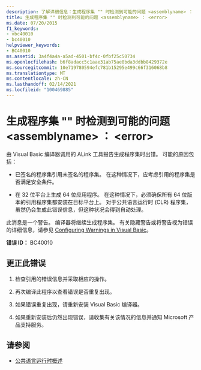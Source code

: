 ```yaml
---
description: 了解详细信息：生成程序集 "" 时检测到可能的问题 <assemblyname> ： <error>
title: 生成程序集 "" 时检测到可能的问题 <assemblyname> ： <error>
ms.date: 07/20/2015
f1_keywords:
- vbc40010
- bc40010
helpviewer_keywords:
- BC40010
ms.assetid: 3a4f4a4a-a5ad-4501-bf4c-0fbf25c50734
ms.openlocfilehash: b6f8adacc5c1aae31ab75ae0bda3ddbb8429372e
ms.sourcegitcommit: 10e719780594efc781b15295e499c66f316068b8
ms.translationtype: MT
ms.contentlocale: zh-CN
ms.lasthandoff: 02/14/2021
ms.locfileid: "100469885"
---
```

# <a name="possible-problem-detected-while-building-assembly-assemblyname-error"></a>生成程序集 "" 时检测到可能的问题 \<assemblyname> ： \<error>

由 Visual Basic 编译器调用的 ALink 工具报告生成程序集时出错。 可能的原因包括：  
  
- 已签名的程序集引用未签名的程序集。 在这种情况下，应考虑引用的程序集是否满足安全条件。  
  
- 在 32 位平台上生成 64 位应用程序。 在这种情况下，必须确保所有 64 位版本的引用程序集都安装在目标平台上。 对于公共语言运行时 (CLR) 程序集，虽然仍会生成此错误信息，但这种状况会得到自动处理。  
  
 此消息是一个警告。 编译器将继续生成程序集。 有关隐藏警告或将警告视为错误的详细信息，请参见 [Configuring Warnings in Visual Basic](/visualstudio/ide/configuring-warnings-in-visual-basic)。  
  
 **错误 ID：** BC40010  
  
## <a name="to-correct-this-error"></a>更正此错误  
  
1. 检查引用的错误信息并采取相应的操作。  
  
2. 再次编译此程序以查看错误是否重复出现。  
  
3. 如果错误重复出现，请重新安装 Visual Basic 编译器。  
  
4. 如果重新安装后仍然出现错误，请收集有关该情况的信息并通知 Microsoft 产品支持服务。  
  
## <a name="see-also"></a>请参阅

- [公共语言运行时概述](../../standard/clr.md)
